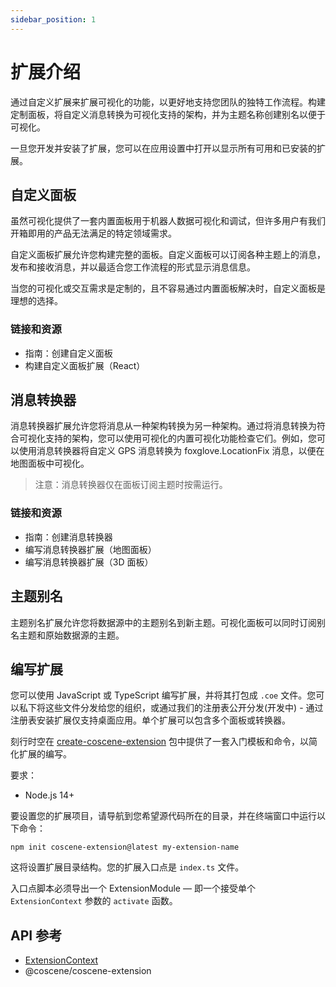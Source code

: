 ```yaml
---
sidebar_position: 1
---
```


# 扩展介绍

通过自定义扩展来扩展可视化的功能，以更好地支持您团队的独特工作流程。构建定制面板，将自定义消息转换为可视化支持的架构，并为主题名称创建别名以便于可视化。

一旦您开发并安装了扩展，您可以在应用设置中打开以显示所有可用和已安装的扩展。

## 自定义面板

虽然可视化提供了一套内置面板用于机器人数据可视化和调试，但许多用户有我们开箱即用的产品无法满足的特定领域需求。

自定义面板扩展允许您构建完整的面板。自定义面板可以订阅各种主题上的消息，发布和接收消息，并以最适合您工作流程的形式显示消息信息。

当您的可视化或交互需求是定制的，且不容易通过内置面板解决时，自定义面板是理想的选择。

### 链接和资源

* 指南：创建自定义面板
* 构建自定义面板扩展（React）

## 消息转换器

消息转换器扩展允许您将消息从一种架构转换为另一种架构。通过将消息转换为符合可视化支持的架构，您可以使用可视化的内置可视化功能检查它们。例如，您可以使用消息转换器将自定义 GPS 消息转换为 foxglove.LocationFix 消息，以便在地图面板中可视化。

> 注意：消息转换器仅在面板订阅主题时按需运行。

### 链接和资源

* 指南：创建消息转换器
* 编写消息转换器扩展（地图面板）
* 编写消息转换器扩展（3D 面板）

## 主题别名

主题别名扩展允许您将数据源中的主题别名到新主题。可视化面板可以同时订阅别名主题和原始数据源的主题。

## 编写扩展

您可以使用 JavaScript 或 TypeScript 编写扩展，并将其打包成 `.coe` 文件。您可以私下将这些文件分发给您的组织，或通过我们的注册表公开分发(开发中) - 通过注册表安装扩展仅支持桌面应用。单个扩展可以包含多个面板或转换器。

刻行时空在 [create-coscene-extension](https://github.com/coscene-io/create-coscene-extension) 包中提供了一套入门模板和命令，以简化扩展的编写。

要求：

* Node.js 14+

要设置您的扩展项目，请导航到您希望源代码所在的目录，并在终端窗口中运行以下命令：

```
npm init coscene-extension@latest my-extension-name
```

这将设置扩展目录结构。您的扩展入口点是 `index.ts` 文件。

入口点脚本必须导出一个 ExtensionModule — 即一个接受单个 `ExtensionContext` 参数的 `activate` 函数。

## API 参考

* [ExtensionContext](/docs/viz/extensions/api/entry-point/extension-context)
* @coscene/coscene-extension



